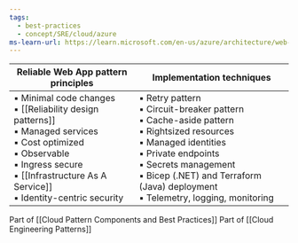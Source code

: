```yaml
---
tags:
  - best-practices
  - concept/SRE/cloud/azure
ms-learn-url: https://learn.microsoft.com/en-us/azure/architecture/web-apps/guides/reliable-web-app/dotnet/plan-implementation
---
```

| Reliable Web App pattern principles                                                                                                                                                                                       | Implementation techniques                                                                                                                                                                                                                                                    |
| ------------------------------------------------------------------------------------------------------------------------------------------------------------------------------------------------------------------------- | ---------------------------------------------------------------------------------------------------------------------------------------------------------------------------------------------------------------------------------------------------------------------------- |
| ▪ Minimal code changes  <br>▪ [[Reliability design patterns]]<br>▪ Managed services  <br>▪ Cost optimized  <br>▪ Observable  <br>▪ Ingress secure  <br>▪ [[Infrastructure As A Service]]  <br>▪ Identity-centric security | ▪ Retry pattern  <br>▪ Circuit-breaker pattern  <br>▪ Cache-aside pattern  <br>▪ Rightsized resources  <br>▪ Managed identities  <br>▪ Private endpoints  <br>▪ Secrets management  <br>▪ Bicep (.NET) and Terraform (Java) deployment  <br>▪ Telemetry, logging, monitoring |

Part of [[Cloud Pattern Components and Best Practices]]
Part of [[Cloud Engineering Patterns]]
